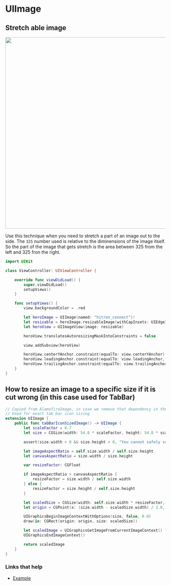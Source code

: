 # UIImage

## Stretch able image

<img src="https://github.com/jrasmusson/ios-starter-kit/blob/master/basics/UIImage/images/stretchable-image.png" width="600px"/>

Use this technique when you need to stretch a part of an image out to the side. The `325` number used is relative to the diminensions of the image itself. So the part of the image that gets stretch is the area between 325 from the left and 325 fron the right.

```swift
import UIKit

class ViewController: UIViewController {

    override func viewDidLoad() {
        super.viewDidLoad()
        setupViews()
    }

    func setupViews() {
        view.backgroundColor = .red

        let heroImage = UIImage(named: "hitron_connect")!
        let resizable = heroImage.resizableImage(withCapInsets: UIEdgeInsets(top: 0, left: 325, bottom: 0, right: 325), resizingMode: .stretch)
        let heroView = UIImageView(image: resizable)

        heroView.translatesAutoresizingMaskIntoConstraints = false

        view.addSubview(heroView)

        heroView.centerYAnchor.constraint(equalTo: view.centerYAnchor).isActive = true
        heroView.leadingAnchor.constraint(equalTo: view.leadingAnchor, constant: 8).isActive = true
        heroView.trailingAnchor.constraint(equalTo: view.trailingAnchor, constant: -8).isActive = true
    }
}
```

## How to resize an image to a specific size if it is cut wrong (in this case used for TabBar)

```swift
// Copied from AlamofireImage, in case we remove that dependency in the future
// Used for exact tab bar icon sizing
extension UIImage {
    public func tabBarIconSizedImage() -> UIImage {
        let scaleFactor = 0.7
        let size = CGSize(width: 54.0 * scaleFactor, height: 54.0 * scaleFactor)

        assert(size.width > 0 && size.height > 0, "You cannot safely scale an image to a zero width or height")

        let imageAspectRatio = self.size.width / self.size.height
        let canvasAspectRatio = size.width / size.height

        var resizeFactor: CGFloat

        if imageAspectRatio > canvasAspectRatio {
            resizeFactor = size.width / self.size.width
        } else {
            resizeFactor = size.height / self.size.height
        }

        let scaledSize = CGSize(width: self.size.width * resizeFactor, height: self.size.height * resizeFactor)
        let origin = CGPoint(x: (size.width - scaledSize.width) / 2.0, y: (size.height - scaledSize.height) / 2.0)

        UIGraphicsBeginImageContextWithOptions(size, false, 0.0)
        draw(in: CGRect(origin: origin, size: scaledSize))

        let scaledImage = UIGraphicsGetImageFromCurrentImageContext() ?? self
        UIGraphicsEndImageContext()

        return scaledImage
    }
}
```

### Links that help

* [Example](https://stackoverflow.com/questions/35607634/set-stretching-parameters-for-images-programmatically-in-swift-for-ios)
